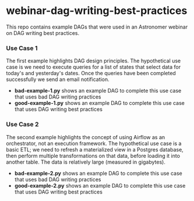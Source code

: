 # webinar-dag-writing-best-practices

This repo contains example DAGs that were used in an Astronomer webinar on DAG writing best practices. 

### Use Case 1
The first example highlights DAG design principles. The hypothetical use case is we need to execute queries for a list of states that select data for today's and yesterday's dates.
Once the queries have been completed successfully we send an email notification.

 - **bad-example-1.py** shows an example DAG to complete this use case that uses bad DAG writing practices
 - **good-example-1.py** shows an example DAG to complete this use case that uses DAG writing best practices
 
 
### Use Case 2
The second example highlights the concept of using Airflow as an orchestrator, not an execution framework. The hypothetical use case is a basic ETL; we need to refresh a materialized view in a Postgres database, then perform multiple transformations on that data,
before loading it into another table. The data is relatively large (measured in gigabytes).

 - **bad-example-2.py** shows an example DAG to complete this use case that uses bad DAG writing practices
 - **good-example-2.py** shows an example DAG to complete this use case that uses DAG writing best practices
